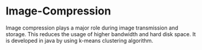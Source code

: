 # Image-Compression
Image compression plays a major role during image transmission and storage. This reduces the usage of higher bandwidth and
hard disk space. It is developed in java by using k-means clustering algorithm.
